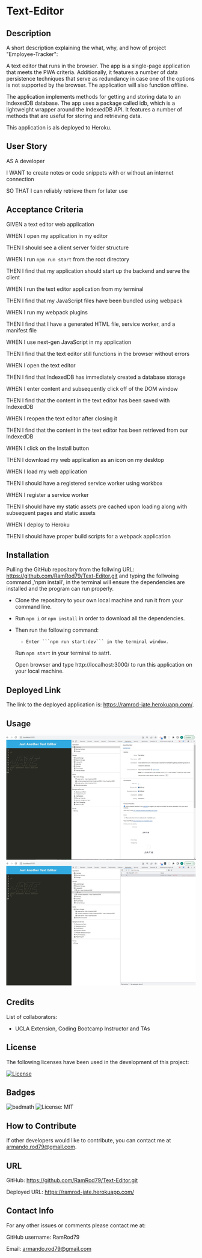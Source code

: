 # Text-Editor

## Description

A short description explaining the what, why, and how of project "Employee-Tracker":

A text editor that runs in the browser. The app is a single-page application that meets the PWA criteria. Additionally, it features a number of data persistence techniques that serve as redundancy in case one of the options is not supported by the browser. The application will also function offline.

The application implements methods for getting and storing data to an IndexedDB database. The app uses a package called idb, which is a lightweight wrapper around the IndexedDB API. It features a number of methods that are useful for storing and retrieving data.

This application is als deployed to Heroku. 

## User Story

AS A developer

I WANT to create notes or code snippets with or without an internet connection

SO THAT I can reliably retrieve them for later use

## Acceptance Criteria

GIVEN a text editor web application

WHEN I open my application in my editor

THEN I should see a client server folder structure

WHEN I run `npm run start` from the root directory

THEN I find that my application should start up the backend and serve the client

WHEN I run the text editor application from my terminal

THEN I find that my JavaScript files have been bundled using webpack

WHEN I run my webpack plugins

THEN I find that I have a generated HTML file, service worker, and a manifest file

WHEN I use next-gen JavaScript in my application

THEN I find that the text editor still functions in the browser without errors

WHEN I open the text editor

THEN I find that IndexedDB has immediately created a database storage

WHEN I enter content and subsequently click off of the DOM window

THEN I find that the content in the text editor has been saved with IndexedDB

WHEN I reopen the text editor after closing it

THEN I find that the content in the text editor has been retrieved from our IndexedDB

WHEN I click on the Install button

THEN I download my web application as an icon on my desktop

WHEN I load my web application

THEN I should have a registered service worker using workbox

WHEN I register a service worker

THEN I should have my static assets pre cached upon loading along with subsequent pages and static assets

WHEN I deploy to Heroku

THEN I should have proper build scripts for a webpack application

## Installation

Pulling the GitHub repository from the follwing URL: https://github.com/RamRod79/Text-Editor.git and typing the follwoing command ,'npm install', in the terminal will ensure the dependencies are installed and the program can run properly.

- Clone the repository to your own local machine and run it from your command line.

- Run ```npm i``` or ```npm install``` in order to download all the dependencies.

- Then run the following command:

        - Enter ```npm run start:dev``` in the terminal window.
  
  Run  ```npm start``` in your terminal to satrt.

  Open browser and type http://localhost:3000/ to run this application on your local machine.

## Deployed Link

The link to the deployed application is:  https://ramrod-jate.herokuapp.com/.

## Usage

![Screenshot of app being used.](./assets/images/Screenshot01.jpg)
![Screenshot of app being used.](./assets/images/Screenshot02.jpg)

## Credits

List of collaborators:

- UCLA Extension, Coding Bootcamp Instructor and TAs

## License

The following licenses have been used in the development of this project:

[![License](https://img.shields.io/badge/License-MIT-success)](https://opensource.org/licenses/MIT)

## Badges

![badmath](https://img.shields.io/github/languages/top/lernantino/badmath)
![License: MIT](https://img.shields.io/badge/License-MIT-success)


## How to Contribute

If other developers would like to contribute, you can contact me at armando.rod79@gmail.com.

## URL
GitHub: https://github.com/RamRod79/Text-Editor.git

Deployed URL: https://ramrod-jate.herokuapp.com/

## Contact Info

For any other issues or comments please contact me at:

GitHub username: RamRod79

Email: armando.rod79@gmail.com